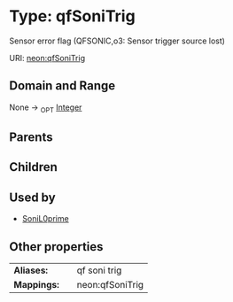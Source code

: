 
# Type: qfSoniTrig


Sensor error flag (QFSONIC,o3: Sensor trigger source lost)

URI: [neon:qfSoniTrig](https://data.neonscience.org/qfSoniTrig)


## Domain and Range

None ->  <sub>OPT</sub> [Integer](types/Integer.md)

## Parents


## Children


## Used by

 * [SoniL0prime](SoniL0prime.md)

## Other properties

|  |  |  |
| --- | --- | --- |
| **Aliases:** | | qf soni trig |
| **Mappings:** | | neon:qfSoniTrig |

